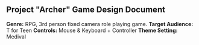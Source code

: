 ## Project "Archer" Game Design Document
**Genre:** RPG, 3rd person fixed camera role playing game.
**Target Audience:** T for Teen
**Controls:** Mouse & Keyboard + Controller
**Theme Setting:** Medival 
<!--stackedit_data:
eyJoaXN0b3J5IjpbODM4OTU1MTk0XX0=
-->
